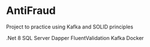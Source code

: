 # AntiFraud

Project to practice using Kafka and SOLID principles

.Net 8
SQL Server
Dapper
FluentValidation
Kafka
Docker
